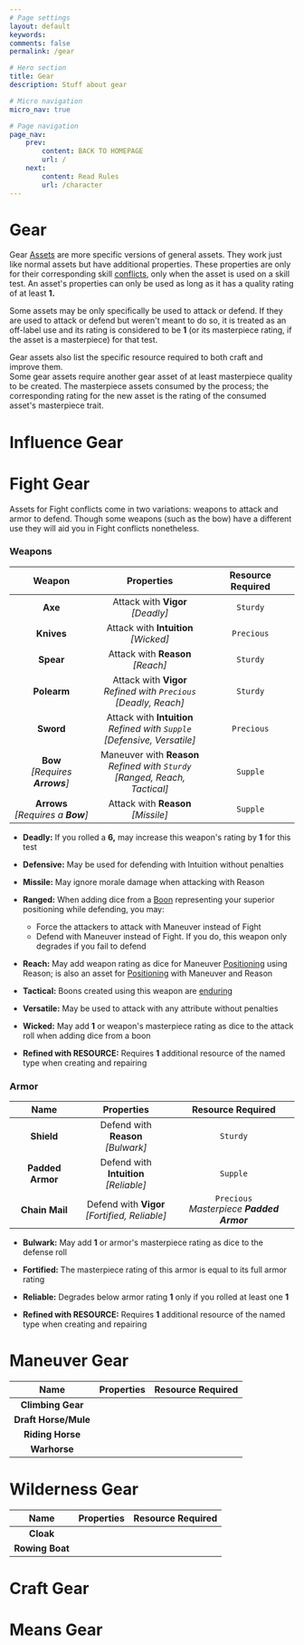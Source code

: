 ```yaml
---
# Page settings
layout: default
keywords:
comments: false
permalink: /gear

# Hero section
title: Gear
description: Stuff about gear

# Micro navigation
micro_nav: true

# Page navigation
page_nav:
    prev:
        content: BACK TO HOMEPAGE
        url: /
    next:
        content: Read Rules
        url: /character
---
```


# Gear

Gear [Assets](/assets) are more specific versions of general assets. They work just like normal assets but have additional properties. These properties are only for their corresponding skill [conflicts](conflicts), only when the asset is used on a skill test. An asset's properties can only be used as long as it has a quality rating of at least **1.**

Some assets may be only specifically be used to attack or defend. If they are used to attack or defend but weren't meant to do so, it is treated as an off-label use and its rating is considered to be **1** (or its masterpiece rating, if the asset is a masterpiece) for that test.  

Gear assets also list the specific resource required to both craft and improve them.  
Some gear assets require another gear asset of at least masterpiece quality to be created. The masterpiece assets consumed by the process; the corresponding rating for the new asset is the rating of the consumed asset's masterpiece trait.


# Influence Gear




# Fight Gear

Assets for Fight conflicts come in two variations: weapons to attack and armor to defend. Though some weapons (such as the bow) have a different use they will aid you in Fight conflicts nonetheless.


### Weapons

|                Weapon                |                                     Properties                                     | Resource Required |
|:------------------------------------:|:----------------------------------------------------------------------------------:|:-----------------:|
|               **Axe**                |                        Attack with **Vigor**<br>_[Deadly]_                         |     `Sturdy`      |
|              **Knives**              |                      Attack with **Intuition**<br>_[Wicked]_                       |    `Precious`     |
|              **Spear**               |                        Attack with **Reason**<br>_[Reach]_                         |     `Sturdy`      |
|             **Polearm**              |      Attack with **Vigor**<br>_Refined with `Precious`_<br>_[Deadly, Reach]_       |     `Sturdy`      |
|              **Sword**               |  Attack with **Intuition**<br>_Refined with `Supple`_<br>_[Defensive, Versatile]_  |    `Precious`     |
|  **Bow**<br>_[Requires **Arrows**]_  | Maneuver with **Reason**<br>_Refined with `Sturdy`_<br>_[Ranged, Reach, Tactical]_ |     `Supple`      |
| **Arrows**<br>_[Requires a **Bow**]_ |                       Attack with **Reason**<br>_[Missile]_                        |     `Supple`      |

- **Deadly:** If you rolled a **6,** may increase this weapon's rating by **1** for this test
- **Defensive:** May be used for defending with Intuition without penalties
- **Missile:** May ignore morale damage when attacking with Reason
- **Ranged:** When adding dice from a [Boon](/character#boons) representing your superior positioning while defending, you may:
  - Force the attackers to attack with Maneuver instead of Fight
  - Defend with Maneuver instead of Fight. If you do, this weapon only degrades if you fail to defend
- **Reach:** May add weapon rating as dice for Maneuver [Positioning](conflicts#positioning) using Reason; is also an asset for [Positioning](/conflicts#positioning) with Maneuver and Reason
- **Tactical:** Boons created using this weapon are [enduring](/character#enduring-boons--banes)
- **Versatile:** May be used to attack with any attribute without penalties
- **Wicked:** May add **1** or weapon's masterpiece rating as dice to the attack roll when adding dice from a boon

- **Refined with RESOURCE:** Requires **1** additional resource of the named type when creating and repairing



### Armor

|       Name       |                    Properties                    |              Resource Required               |
|:----------------:|:------------------------------------------------:|:--------------------------------------------:|
|    **Shield**    |      Defend with **Reason**<br>_[Bulwark]_       |                   `Sturdy`                   |
| **Padded Armor** |    Defend with **Intuition**<br>_[Reliable]_     |                   `Supple`                   |
|  **Chain Mail**  | Defend with **Vigor**<br>_[Fortified, Reliable]_ | `Precious`<br>_Masterpiece **Padded Armor**_ |

- **Bulwark:** May add **1** or armor's masterpiece rating as dice to the defense roll
- **Fortified:** The masterpiece rating of this armor is equal to its full armor rating
- **Reliable:** Degrades below armor rating **1** only if you rolled at least one **1**

- **Refined with RESOURCE:** Requires **1** additional resource of the named type when creating and repairing



# Maneuver Gear

|         Name         | Properties | Resource Required |
|:--------------------:|:----------:|:-----------------:|
|  **Climbing Gear**   |            |                   |
| **Draft Horse/Mule** |            |                   |
|   **Riding Horse**   |            |                   |
|     **Warhorse**     |            |                   |



# Wilderness Gear

|       Name        | Properties | Resource Required |
|:-----------------:|:----------:|:-----------------:|
|     **Cloak**     |            |                   |
|  **Rowing Boat**  |            |                   |



# Craft Gear




# Means Gear


